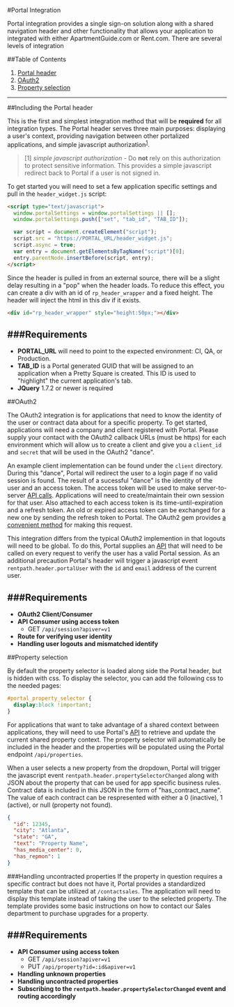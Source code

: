 #Portal Integration

Portal integration provides a single sign-on solution along with a shared navigation header and other functionality that allows your application to integrated with either ApartmentGuide.com or Rent.com. There are several levels of integration 

##Table of Contents
1. [Portal header](#portal-header)
2. [OAuth2](#oauth2)
3. [Property selection](#property-selection)

---

<a name="portal-header"></a>
##Including the Portal header


This is the first and simplest integration method that will be **required** for all integration types. The Portal header serves three main purposes: displaying a user's context, providing navigation between other portalized applications, and simple javascript authorization<sup>[1](#1)</sup>. 
 
> [1] <a name="1"></a>*simple javascript authorization* - Do **not** rely on this authorization to protect sensitive information. This provides a simple javascript redirect back to Portal if a user is not signed in.


To get started you will need to set a few application specific settings and pull in the `header_widget.js` script:


````html
<script type="text/javascript">
  window.portalSettings = window.portalSettings || [];
  window.portalSettings.push(["set", "tab_id", "TAB_ID"]);

  var script = document.createElement("script");
  script.src = "https://PORTAL_URL/header_widget.js";
  script.async = true;
  var entry = document.getElementsByTagName("script")[0];
  entry.parentNode.insertBefore(script, entry);
</script>
````

Since the header is pulled in from an external source, there will be a slight delay resulting in a "pop" when the header loads.
To reduce this effect, you can create a div with an id of `rp_header_wrapper` and a fixed height.
The header will inject the html in this div if it exists.

```html
<div id="rp_header_wrapper" style="height:50px;"></div>
```

###Requirements  
---
- **PORTAL_URL** will need to point to the expected environment: CI, QA, or Production.  
- **TAB_ID** is a Portal generated GUID that will be assigned to an application when a Pretty Square is created.
This ID is used to "highlight" the current application's tab.  
- **JQuery** 1.7.2 or newer is required



<a name="oauth2"></a>
##OAuth2

The OAuth2 integration is for applications that need to know the identity of the user or contract data about for a specific property.
To get started, applications will need a company and client registered with Portal.
Please supply your contact with the OAuth2 callback URLs (must be https) for each environment which will allow us
to create a client and give you a `client_id` and `secret` that will be used in the OAuth2 "dance".

An example client implementation can be found under the `client` directory.
During this "dance", Portal will redirect the user to a login page if no valid session is found.
The result of a sucessful "dance" is the identity of the user and an access token.
The access token will be used to make server-to-server [API calls](Portal_API.md).
Applications will need to create/maintain their own session for that user. Also attached to each access token is its time-until-expiration and a refresh token. An old or expired access token can be exchanged for a new one by sending the refresh token to Portal. The OAuth2 gem provides [a convenient method](https://github.com/intridea/oauth2/blob/master/lib/oauth2/access_token.rb#L80) for making this request.

This integration differs from the typical OAuth2 implemention in that logouts will need to be global.
To do this, Portal supplies an [API](Portal_API.md) that will need to be called on every request to verify the user has a valid Portal session.
As an additional precaution Portal's header will trigger a javascript event
`rentpath.header.portalUser` with the `id` and `email` address of the current user.


###Requirements  
---
- **OAuth2 Client/Consumer** 
- **API Consumer using access token**
  - GET `/api/session?apiver=v1`
- **Route for verifying user identity** 
- **Handling user logouts and mismatched identify**

<a name="property-selection"></a>
##Property selection

By default the property selector is loaded along side the Portal header, but is hidden with css.
To display the selector, you can add the following css to the needed pages:

```css
#portal_property_selector {
  display:block !important;
}
```

For applications that want to take advantage of a shared context between applications,
they will need to use Portal's [API](Portal_API.md) to retrieve and update the current shared property context.
The property selector will automatically be included in the header and the properties will be populated using the Portal endpoint `/api/properties`. 

When a user selects a new property from the dropdown,
Portal will trigger the javascript event `rentpath.header.propertySelectorChanged`
along with JSON about the property that can be used for app specific business rules.
Contract data is included in this JSON in the form of "has_contract_name".
The value of each contract can be respresented with either a 0 (inactive), 1 (active), or null (property not found).

```json
{
  "id": 12345,
  "city": "Atlanta",
  "state": "GA",
  "text": "Property Name",
  "has_media_center": 0,
  "has_repmon": 1
}
```

###Handling uncontracted properties
If the property in question requires a specific contract but does not have it, Portal provides a standardized template that can be utilized at `/contactsales`. The application will need to display this template instead of taking the user to the selected property. The template provides some basic instructions on how to contact our Sales department to purchase upgrades for a property.


###Requirements  
---
- **API Consumer using access token**
  - GET `/api/session?apiver=v1`
  - PUT `/api/property?id=:id&apiver=v1`
- **Handling unknown properties**
- **Handling uncontracted properties**
- **Subscribing to the `rentpath.header.propertySelectorChanged` event and routing accordingly**

